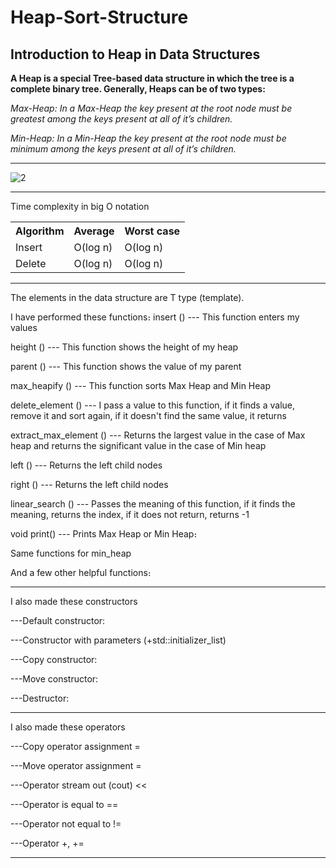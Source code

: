  <h1><b>Heap-Sort-Structure</b></h1> 

<h2>Introduction to Heap in Data Structures</h2>

<strong>A Heap is a special Tree-based data structure in which the tree is a complete binary tree. Generally, Heaps can be of two types:</strong>

<i>Max-Heap: In a Max-Heap the key present at the root node must be greatest among the keys present at all of it’s children. </i>

<i>Min-Heap: In a Min-Heap the key present at the root node must be minimum among the keys present at all of it’s children. </i>

<hr>


![2](https://user-images.githubusercontent.com/58858618/175516059-827fcb47-c64e-4da8-b7b8-7a4d3f46ee68.png)

<hr>


Time complexity in big O notation
<table>
  <tr>
    <th>Algorithm</th>
    <th>Average</th>
    <th>Worst case</th>
  </tr>
  <tr>
    <td>Insert</td>
    <td>O(log n)</td>
    <td>O(log n)</td>
  </tr>
  <tr>
    <td>Delete</td>
    <td>O(log n)</td>
    <td>O(log n)</td>
  </tr>
</table>

<hr>

The elements in the data structure are T type (template).

I have performed these functions։
insert () --- This function enters my values
 
height () --- This function shows the height of my heap

parent () --- This function shows the value of my parent

max_heapify () --- This function sorts Max Heap and Min Heap

delete_element ()  --- I pass a value to this function, if it finds a value, remove it and sort again, if it doesn't find the same value, it returns

extract_max_element () --- Returns the largest value in the case of Max heap and returns the significant value in the case of Min heap

left () --- Returns the left child nodes

right () --- Returns the left child nodes

linear_search () --- Passes the meaning of this function, if it finds the meaning, returns the index, if it does not return, returns -1

void print()  --- Prints Max Heap or Min Heap։

Same functions for min_heap

And a few other helpful functions։


<hr>


I also made these constructors

---Default constructor:

---Constructor with parameters (+std::initializer_list)

---Copy constructor:

---Move constructor:

---Destructor:

<hr>


I also made these operators

---Copy operator assignment =

---Move operator assignment =

---Operator stream out (cout) <<

---Operator is equal to ==

---Operator not equal to !=

---Operator +, +=


<hr>

